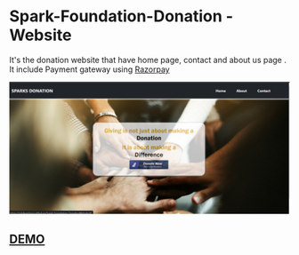 # Spark-Foundation-Donation -Website

It's the donation website that have home page, contact and about us page .
It include Payment gateway using [Razorpay](https://razorpay.com/)

![screenshot](Screenshotwebsite.png)
## [DEMO](https://rishikavishnoi.github.io/Spark-Foundation-DonationWebsite/)
